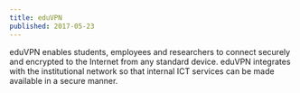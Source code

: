 ```yaml
---
title: eduVPN
published: 2017-05-23
---
```


eduVPN enables students, employees and researchers to connect securely and 
encrypted to the Internet from any standard device. eduVPN integrates with the 
institutional network so that internal ICT services can be made available in a 
secure manner.
